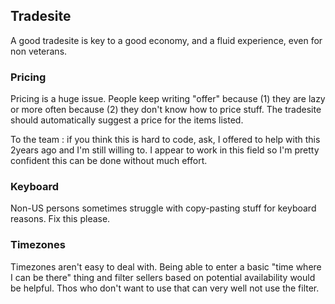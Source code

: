 ## Tradesite

A good tradesite is key to a good economy, and a fluid experience, even for non veterans.

### Pricing

Pricing is a huge issue. People keep writing "offer" because (1) they are lazy or more often because (2) they don't know how to price stuff.
The tradesite should automatically suggest a price for the items listed.

To the team : if you think this is hard to code, ask, I offered to help with this 2years ago and I'm still willing to. I appear to work in this field so I'm pretty confident this can be done without much effort.

### Keyboard

Non-US persons sometimes struggle with copy-pasting stuff for keyboard reasons. Fix this please.

### Timezones

Timezones aren't easy to deal with. Being able to enter a basic "time where I can be there" thing and filter sellers based on potential availability would be helpful.
Thos who don't want to use that can very well not use the filter.
